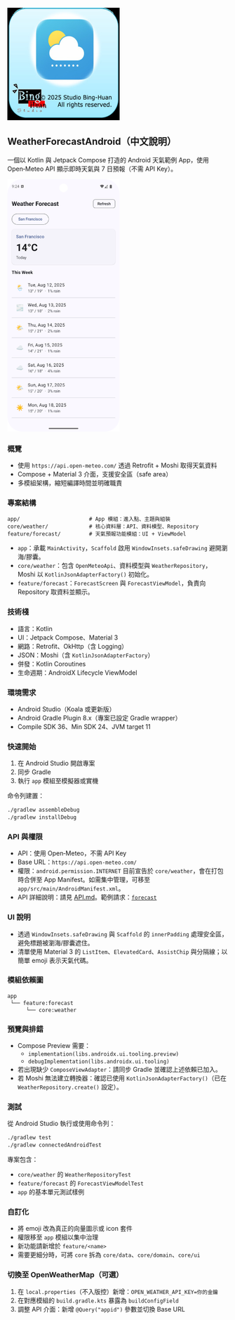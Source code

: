 ![](README/icon-256.jpg)

## WeatherForecastAndroid（中文說明）

一個以 Kotlin 與 Jetpack Compose 打造的 Android 天氣範例 App，使用 Open‑Meteo API 顯示即時天氣與 7 日預報（不需 API Key）。

<img src="README/demo.png" alt="App demo" width="256">

### 概覽
- 使用 `https://api.open-meteo.com/` 透過 Retrofit + Moshi 取得天氣資料
- Compose + Material 3 介面，支援安全區（safe area）
- 多模組架構，縮短編譯時間並明確職責

### 專案結構
```
app/                      # App 模組：進入點、主題與組裝
core/weather/             # 核心資料層：API、資料模型、Repository
feature/forecast/         # 天氣預報功能模組：UI + ViewModel
```
- `app`：承載 `MainActivity`，`Scaffold` 啟用 `WindowInsets.safeDrawing` 避開瀏海/膠囊。
- `core/weather`：包含 `OpenMeteoApi`、資料模型與 `WeatherRepository`，Moshi 以 `KotlinJsonAdapterFactory()` 初始化。
- `feature/forecast`：`ForecastScreen` 與 `ForecastViewModel`，負責向 Repository 取資料並顯示。

### 技術棧
- 語言：Kotlin
- UI：Jetpack Compose、Material 3
- 網路：Retrofit、OkHttp（含 Logging）
- JSON：Moshi（含 `KotlinJsonAdapterFactory`）
- 併發：Kotlin Coroutines
- 生命週期：AndroidX Lifecycle ViewModel

### 環境需求
- Android Studio（Koala 或更新版）
- Android Gradle Plugin 8.x（專案已設定 Gradle wrapper）
- Compile SDK 36、Min SDK 24、JVM target 11

### 快速開始
1. 在 Android Studio 開啟專案
2. 同步 Gradle
3. 執行 `app` 模組至模擬器或實機

命令列建置：
```bash
./gradlew assembleDebug
./gradlew installDebug
```

### API 與權限
- API：使用 Open‑Meteo，不需 API Key
- Base URL：`https://api.open-meteo.com/`
- 權限：`android.permission.INTERNET` 目前宣告於 `core/weather`，會在打包時合併至 App Manifest。如需集中管理，可移至 `app/src/main/AndroidManifest.xml`。
- API 詳細說明：請見 [API.md](API.md)。範例請求：[`forecast`](https://api.open-meteo.com/v1/forecast?latitude=37.7749&longitude=-122.4194&current_weather=true&timezone=auto&daily=temperature_2m_max%2Ctemperature_2m_min%2Cprecipitation_probability_mean%2Cweathercode)

### UI 說明
- 透過 `WindowInsets.safeDrawing` 與 `Scaffold` 的 `innerPadding` 處理安全區，避免標題被瀏海/膠囊遮住。
- 清單使用 Material 3 的 `ListItem`、`ElevatedCard`、`AssistChip` 與分隔線；以簡單 emoji 表示天氣代碼。

### 模組依賴圖
```
app
 └── feature:forecast
      └── core:weather
```

### 預覽與排錯
- Compose Preview 需要：
  - `implementation(libs.androidx.ui.tooling.preview)`
  - `debugImplementation(libs.androidx.ui.tooling)`
- 若出現缺少 `ComposeViewAdapter`：請同步 Gradle 並確認上述依賴已加入。
- 若 Moshi 無法建立轉換器：確認已使用 `KotlinJsonAdapterFactory()`（已在 `WeatherRepository.create()` 設定）。

### 測試
從 Android Studio 執行或使用命令列：
```bash
./gradlew test
./gradlew connectedAndroidTest
```
專案包含：
- `core/weather` 的 `WeatherRepositoryTest`
- `feature/forecast` 的 `ForecastViewModelTest`
- `app` 的基本單元測試樣例

### 自訂化
- 將 emoji 改為真正的向量圖示或 icon 套件
- 權限移至 `app` 模組以集中治理
- 新功能請新增於 `feature/<name>`
- 需要更細分時，可將 `core` 拆為 `core/data`、`core/domain`、`core/ui`

### 切換至 OpenWeatherMap（可選）
1. 在 `local.properties`（不入版控）新增：`OPEN_WEATHER_API_KEY=你的金鑰`
2. 在對應模組的 `build.gradle.kts` 暴露為 `buildConfigField`
3. 調整 API 介面：新增 `@Query("appid")` 參數並切換 Base URL
